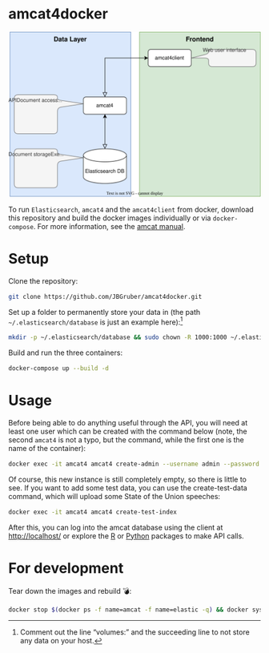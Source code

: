 
# amcat4docker

![flow](amcat-flow-docker.drawio.svg)

To run `Elasticsearch`, `amcat4` and the `amcat4client` from docker, download this repository and build the docker images individually or via `docker-compose`.
For more information, see the [amcat manual](https://amcat-book.netlify.app/).

# Setup

Clone the repository:

``` bash
git clone https://github.com/JBGruber/amcat4docker.git
```

Set up a folder to permanently store your data in (the path `~/.elasticsearch/database` is just an example here):[^1]

``` bash
mkdir -p ~/.elasticsearch/database && sudo chown -R 1000:1000 ~/.elasticsearch/database
```

Build and run the three containers:

``` bash
docker-compose up --build -d
```

# Usage

Before being able to do anything useful through the API, you will need at least one user which can be created with the command below (note, the second `amcat4` is not a typo, but the command, while the first one is the name of the container):

``` bash
docker exec -it amcat4 amcat4 create-admin --username admin --password supergeheim
```

Of course, this new instance is still completely empty, so there is little to see. If you want to add some test data, you can use the create-test-data command, which will upload some State of the Union speeches:

``` bash
docker exec -it amcat4 amcat4 create-test-index
```

After this, you can log into the amcat database using the client at <http://localhost/> or explore the [R](https://github.com/ccs-amsterdam/amcat4r) or [Python](https://github.com/ccs-amsterdam/amcat4apiclient) packages to make API calls.

# For development

Tear down the images and rebuild :bomb::

``` bash
docker stop $(docker ps -f name=amcat -f name=elastic -q) && docker system prune && docker-compose up --build -d
```

[^1]: Comment out the line “volumes:” and the succeeding line to not
    store any data on your host.
